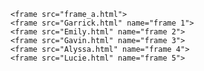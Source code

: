 <html>
  
  <frameset cols="120,*">
    
    <frame src="frame_a.html">
    <frame src="Garrick.html" name="frame 1">
    <frame src="Emily.html" name="frame 2">
    <frame src="Gavin.html" name="frame 3">
    <frame src="Alyssa.html" name="frame 4">
    <frame src="Lucie.html" name="frame 5">

  </frameset>
  
</html>

